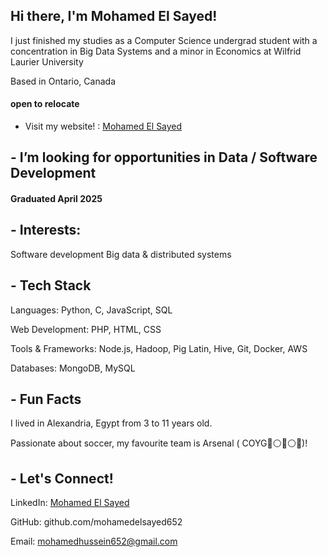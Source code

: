 ##  Hi there, I'm Mohamed El Sayed!
 I just finished my studies as a Computer Science undergrad student with a concentration in Big Data Systems and a minor in Economics at Wilfrid Laurier University

 Based in Ontario, Canada
#### open to relocate

 - Visit my website! : [Mohamed El Sayed](https://mohamed-portfolio-website.vercel.app)


## - I’m looking for opportunities in Data / Software Development
#### Graduated April 2025

## - Interests:

Software development
Big data & distributed systems


## - Tech Stack

Languages: Python, C, JavaScript, SQL

Web Development: PHP, HTML, CSS

Tools & Frameworks: Node.js, Hadoop, Pig Latin, Hive, Git, Docker, AWS

Databases: MongoDB, MySQL


## - Fun Facts

 I lived in Alexandria, Egypt from 3 to 11 years old.

 Passionate about soccer, my favourite team is Arsenal ( COYG🔴⚪🔴⚪🔴)!






## - Let's Connect!

LinkedIn: [Mohamed El Sayed](https://www.linkedin.com/in/mohamedelsayed7/)

GitHub: github.com/mohamedelsayed652

Email: mohamedhussein652@gmail.com
<!--
**mohamedelsayed652/mohamedelsayed652** is a ✨ _special_ ✨ repository because its `README.md` (this file) appears on your GitHub profile.

Here are some ideas to get you started:

- 🔭 I’m currently working on ...
- 🌱 I’m currently learning ...
- 👯 I’m looking to collaborate on ...
- 🤔 I’m looking for help with ...
- 💬 Ask me about ...
- 📫 How to reach me: ...
- 😄 Pronouns: ...
- ⚡ Fun fact: ...
-->
